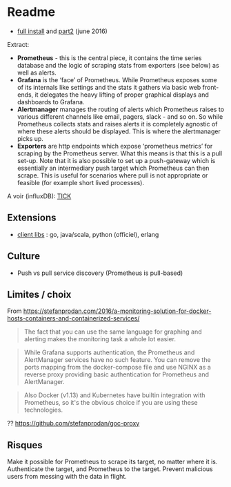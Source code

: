 # Readme

* [full install](https://finestructure.co/blog/2016/5/16/monitoring-with-prometheus-grafana-docker-part-1) and [part2](https://finestructure.co/blog/2016/6/9/monitoring-with-prometheus-grafana-docker-part-2) (june 2016)

Extract:

* **Prometheus** - this is the central piece, it contains the time series database and the logic of scraping stats from exporters (see below) as well as alerts.
* **Grafana** is the ‘face’ of Prometheus. While Prometheus exposes some of its internals like settings and the stats it gathers via basic web front-ends, it delegates the heavy lifting of proper graphical displays and dashboards to Grafana.
* **Alertmanager** manages the routing of alerts which Prometheus raises to various different channels like email, pagers, slack - and so on. So while Prometheus collects stats and raises alerts it is completely agnostic of where these alerts should be displayed. This is where the alertmanager picks up.
* **Exporters** are http endpoints which expose ‘prometheus metrics’ for scraping by the Prometheus server. What this means is that this is a pull set-up. Note that it is also possible to set up a push-gateway which is essentially an intermediary push target which Prometheus can then scrape. This is useful for scenarios where pull is not appropriate or feasible (for example short lived processes).

A voir (influxDB): [TICK](https://www.influxdata.com/products/open-source/)

## Extensions

* [client libs](https://prometheus.io/docs/instrumenting/clientlibs/) : go, java/scala, python (officiel), erlang


## Culture

* Push vs pull service discovery (Prometheus is pull-based)

## Limites / choix

From <https://stefanprodan.com/2016/a-monitoring-solution-for-docker-hosts-containers-and-containerized-services/>

> The fact that you can use the same language for graphing and alerting makes the monitoring task a whole lot easier.

> While Grafana supports authentication, the Prometheus and AlertManager services have no such feature. You can remove the ports mapping from the docker-compose file and use NGINX as a reverse proxy providing basic authentication for Prometheus and AlertManager.

> Also Docker (v1.13) and Kubernetes have builtin integration with Prometheus, so it's the obvious choice if you are using these technologies.

?? https://github.com/stefanprodan/goc-proxy

## Risques

Make it possible for Prometheus to scrape its target, no matter where it is.
Authenticate the target, and Prometheus to the target.
Prevent malicious users from messing with the data in flight.